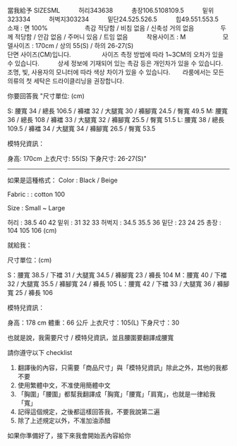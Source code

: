 當我給予
SIZESML　　　허리343638　　　총장106.5108109.5　　　밑위323334　　　허벅지303234　　　밑단24.525.526.5　　　힙49.551.553.5　　　　　　　　　　소재 : 면 100%　　　　　　촉감 적당함 / 비침 없음 / 신축성 거의 없음 　　　　두께 적당함 / 안감 없음 / 주머니 있음 / 트임 없음　　　착용사이즈 : M　　　　　　모델사이즈 : 170cm / 상의 55(S) / 하의 26-27(S)　　　　　　　　　　　　　　　　　단면 사이즈(CM)입니다.　　　　　사이즈 측정 방법에 따라 1~3CM의 오차가 있을 수 있습니다.　　　상세 정보에 기재되어 있는 촉감 등은 개인차가 있을 수 있습니다.　　조명, 빛, 사용자의 모니터에 따라 색상 차이가 있을 수 있습니다.　　라룸에서는 모든 의류의 첫 세탁은 드라이클리닝을 권장합니다.　　

你要回答我
"尺寸單位: (cm)

S: 腰寬 34 / 總長 106.5 / 褲襠 32 / 大腿寬 30 / 褲腳寬 24.5 / 臀寬 49.5
M: 腰寬 36 / 總長 108 / 褲襠 33 / 大腿寬 32 / 褲腳寬 25.5 / 臀寬 51.5
L: 腰寬 38 / 總長 109.5 / 褲襠 34 / 大腿寬 34 / 褲腳寬 26.5 / 臀寬 53.5

模特兒資訊：

身高: 170cm
上衣尺寸: 55(S)
下身尺寸: 26-27(S)"

---------

如果是這種格式：
Color : Black / Beige

Fabric : : cotton 100

Size : Small ~ Large

허리 : 38.5 40 42
밑위 : 31 32 33
허벅지 : 34.5 35.5 36
밑단 : 23 24 25
총장 : 104 105 106 
(cm)

就給我：

尺寸單位：(cm)

S：腰寬 38.5 / 下襠 31 / 大腿寬 34.5 / 褲腳寬 23 / 褲長 104
M：腰寬 40 / 下襠 32 / 大腿寬 35.5 / 褲腳寬 24 / 褲長 105
L：腰寬 42 / 下襠 33 / 大腿寬 36 / 褲腳寬 25 / 褲長 106

模特兒資訊：

身高：178 cm
體重：66 公斤
上衣尺寸：105(L)
下身尺寸：30

也就是說，我需要尺寸 / 模特兒資訊，並且腰圍要翻譯成腰寬

請你遵守以下 checklist

1. 翻譯後的內容，只需要「商品尺寸」與「模特兒資訊」除此之外，其他的我都不要
2. 使用繁體中文，不准使用簡體中文
3. 「胸圍」「腰圍」都幫我翻譯成「胸寬」「腰寬」「肩寬」，也就是一律給我「寬」
4. 記得這個規定，之後都這樣回答我，不要我說第二遍
5. 除了上述規定以外，不准加油添醋

如果你準備好了，接下來我會開始丟內容給你